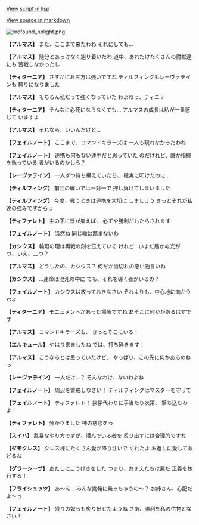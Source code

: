 [View script in lisp](../scripts/110150141.txt)

[View source in markdown](110150141.md)

![profound_nolight.png](../images/backgrounds/profound_nolight.png)

**【アルマス】**
また、ここまで来たわね
それにしても…

**【アルマス】**
随分とあっけなく辿り着いたわ
道中、あれだけたくさんの魔獣達にも
苦戦しなかったし

**【ティターニア】**
さすがにお三方は強いですね
ティルフィングもレーヴァテインも
頼りになりました

**【アルマス】**
もちろん私だって強くなっていた
わよねっ、ティニ？

**【ティターニア】**
そんなに必死にならなくても…
アルマスの成長は私が一番感じて
いますよ

**【アルマス】**
それなら、いいんだけど…

**【フェイルノート】**
ここまで、コマンドキラーズは
一人も現れなかったわね

**【フェイルノート】**
連携も何もない連中だと思っていた
のだけれど、誰か指揮を執っている
者がいるのかしら？

**【レーヴァテイン】**
一人ずつ待ち構えていたら、
確実に叩けたのに…

**【ティルフィング】**
前回の戦いでは一対一で
押し負けてしまいました

**【ティルフィング】**
今度、戦うときは連携を大切に
しましょう
きっとそれが私達の強みですからっ

**【ティファレト】**
主の下に皆が集えば、
必ずや勝利がもたらされます

**【フェイルノート】**
当然ね
同じ轍は踏まないわ

**【カシウス】**
輪廻の理は再戦の刻を伝えている
けれど…いまだ届かぬ光が一つ…
いえ、二つ？

**【アルマス】**
どうしたの、カシウス？
何だか歯切れの悪い物言いね

**【カシウス】**
…運命は混沌の中に
でも、それを導く者がいるの？

**【フェイルノート】**
カシウスは放っておきなさい
それよりも、中心地に向かうわよ

**【ティターニア】**
モニュメントがあった場所ですね
あそこに何かがあるはずです

**【アルマス】**
コマンドキラーズも、
きっとそこにいる！

**【エルキュール】**
やはり来ましたね
では、打ち砕きます！

**【アルマス】**
こうなるとは思っていたけど、
やっぱり、この先に何かあるのねっ

**【レーヴァテイン】**
一人だけ…？
そんなわけ、ないわよね

**【フェイルノート】**
周辺を警戒しなさい！
ティルフィングはマスターを守って

**【フェイルノート】**
ティファレト！
挨拶代わりに手当たり次第、
撃ち込むわよ！

**【ティファレト】**
分かりました
神の慈悲をっ

**【スイハ】**
乱暴なやり方ですが、潜んでいる者を
炙り出すには合理的ですね

**【ダモクレス】**
クレス様にたくさん愛が降り注いで
くれたよ
お返しに愛してあげるね

**【グラーシーザ】**
あたしにこうげきをした
つまり、おまえたちは悪だ
正義を執行する！

**【フライシュッツ】**
あ～ん…
みんな挑発に乗っちゃうの～？
お姉さん、心配だよ～っ

**【フェイルノート】**
残りの奴らも炙り出せたようね
さあ、勝利を私の供物となさい！

